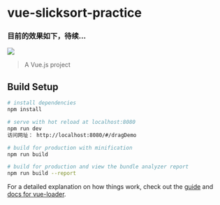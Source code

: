 # vue-slicksort-practice
### 目前的效果如下，待续...
![](https://img2018.cnblogs.com/blog/872412/201811/872412-20181120210622911-737195316.gif)

> A Vue.js project

## Build Setup

``` bash
# install dependencies
npm install

# serve with hot reload at localhost:8080
npm run dev
访问网址： http://localhost:8080/#/dragDemo

# build for production with minification
npm run build

# build for production and view the bundle analyzer report
npm run build --report
```

For a detailed explanation on how things work, check out  the [guide](http://vuejs-templates.github.io/webpack/) and [docs for vue-loader](http://vuejs.github.io/vue-loader).
